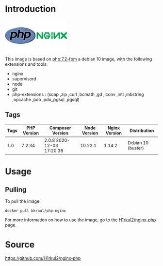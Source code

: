# Introduction

<img width="100" height="103" src="_resources/0a6e3d9502734d748c4f1f1f22125081.png"/>

<img width="100" height="103" src="_resources/d1772b07b50b4c25b7c573c231d30255.png"/>

This image is based on [php:7.2-fpm](https://hub.docker.com/layers/php/library/php/7.2-fpm/images/sha256-03397330cba9cc43ab3ebb1d9e35d371232c98987e045727c4d6b9f89ce91fda?context=explore)  a debian 10 image, with the following extensions and tools:

*  nginx 
*  supervisord  
*  node 
*  git 
*  php-extensions : (soap ,zip ,curl ,bcmath ,gd ,iconv ,intl  ,mbstring ,opcache ,pdo ,pdo_pgsql  ,pgsql)

## Tags

| Tags | PHP Version | Composer Version | Node Version | Nginx Version | Distribution |
| --- | --- | --- | --- | --- | --- |
| 1.0 | 7.2.34 |  2.0.8 2020-12-03 17:20:38 | 10.23.1 | 1.14.2 | Debian 10 (buster) |

# Usage

## Pulling

To pull the image:

```
docker pull bkraul/php-nginx
```

For more information on how to use the image, go to the [H1rkul2/nginx-php](https://hub.docker.com/r/h1rkul2/nginx-php) page.

# Source

https://github.com/H1rkul2/nginx-php

